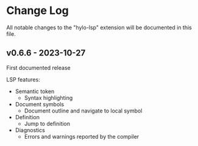 # Change Log

All notable changes to the "hylo-lsp" extension will be documented in this file.

## v0.6.6 - 2023-10-27

First documented release

LSP features:

- Semantic token
  - Syntax highlighting
- Document symbols
  - Document outline and navigate to local symbol
- Definition
  - Jump to definition
- Diagnostics
  - Errors and warnings reported by the compiler
